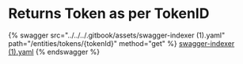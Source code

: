 # Returns Token as per TokenID

{% swagger src="../../../.gitbook/assets/swagger-indexer (1).yaml" path="/entities/tokens/{tokenId}" method="get" %}
[swagger-indexer (1).yaml](<../../../.gitbook/assets/swagger-indexer (1).yaml>)
{% endswagger %}
